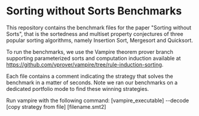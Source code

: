 # Sorting without Sorts Benchmarks
This repository contains the benchmark files for the paper "Sorting without Sorts", that is the sortedness and multiset property conjectures of three popular sorting algorithms, namely Insertion Sort, Mergesort and Quicksort. 

To run the benchmarks, we use the Vampire theorem prover branch supporting parameterized sorts and computation induction available at https://github.com/vprover/vampire/tree/rule-induction-sorting. 

Each file contains a comment indicating the strategy that solves the benchmark in a matter of seconds. Note we ran our benchmarks on a dedicated portfolio mode to find these winning strategies. 

Run vampire with the following command: 
    [vampire_executable] --decode [copy strategy from file] [filename.smt2]
